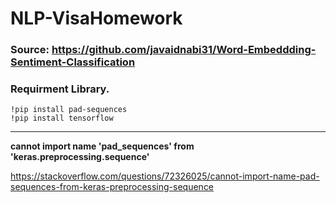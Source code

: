 # NLP-VisaHomework

### Source: https://github.com/javaidnabi31/Word-Embeddding-Sentiment-Classification

### Requirment Library.
    !pip install pad-sequences
    !pip install tensorflow

---------------------------------------------------------------------------
**cannot import name 'pad_sequences' from 'keras.preprocessing.sequence'**

https://stackoverflow.com/questions/72326025/cannot-import-name-pad-sequences-from-keras-preprocessing-sequence
